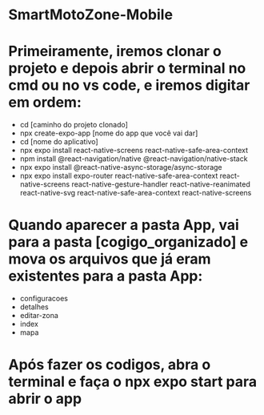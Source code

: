 # SmartMotoZone-Mobile

# Primeiramente, iremos clonar o projeto e depois abrir o terminal no cmd ou no vs code, e iremos digitar em ordem:

- cd [caminho do projeto clonado]
- npx create-expo-app [nome do app que você vai dar]
- cd [nome do aplicativo]
- npx expo install react-native-screens react-native-safe-area-context
- npm install @react-navigation/native @react-navigation/native-stack
- npx expo install @react-native-async-storage/async-storage
- npx expo install expo-router react-native-safe-area-context react-native-screens react-native-gesture-handler react-native-reanimated react-native-svg react-native-safe-area-context react-native-screens

# Quando aparecer a pasta App, vai para a pasta [cogigo_organizado] e mova os arquivos que já eram existentes para a pasta App:

- configuracoes
- detalhes
- editar-zona
- index
- mapa

# Após fazer os codigos, abra o terminal e faça o npx expo start para abrir o app